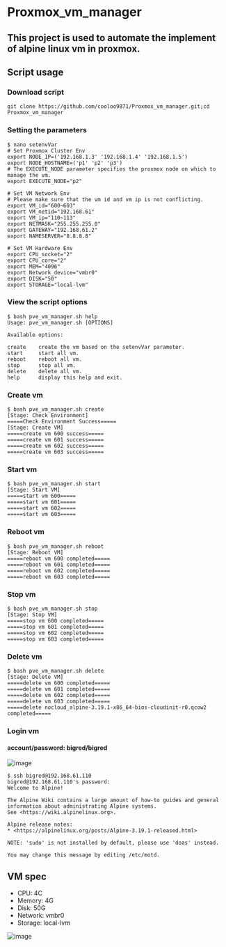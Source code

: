 # Proxmox_vm_manager
## This project is used to automate the implement of alpine linux vm in proxmox.
## Script usage
### Download script
```
git clone https://github.com/cooloo9871/Proxmox_vm_manager.git;cd Proxmox_vm_manager
```

### Setting the parameters
```
$ nano setenvVar
# Set Proxmox Cluster Env
export NODE_IP=('192.168.1.3' '192.168.1.4' '192.168.1.5')
export NODE_HOSTNAME=('p1' 'p2' 'p3')
# The EXECUTE_NODE parameter specifies the proxmox node on which to manage the vm.
export EXECUTE_NODE="p2"

# Set VM Network Env
# Please make sure that the vm id and vm ip is not conflicting.
export VM_id="600~603"
export VM_netid="192.168.61"
export VM_ip="110~113"
export NETMASK="255.255.255.0"
export GATEWAY="192.168.61.2"
export NAMESERVER="8.8.8.8"

# Set VM Hardware Env
export CPU_socket="2"
export CPU_core="2"
export MEM="4096"
export Network_device="vmbr0"
export DISK="50"
export STORAGE="local-lvm"
```

### View the script options
```
$ bash pve_vm_manager.sh help
Usage: pve_vm_manager.sh [OPTIONS]

Available options:

create    create the vm based on the setenvVar parameter.
start     start all vm.
reboot    reboot all vm.
stop      stop all vm.
delete    delete all vm.
help      display this help and exit.
```

### Create vm
```
$ bash pve_vm_manager.sh create
[Stage: Check Environment]
=====Check Environment Success=====
[Stage: Create VM]
=====create vm 600 success=====
=====create vm 601 success=====
=====create vm 602 success=====
=====create vm 603 success=====
```
### Start vm
```
$ bash pve_vm_manager.sh start
[Stage: Start VM]
=====start vm 600=====
=====start vm 601=====
=====start vm 602=====
=====start vm 603=====
```
### Reboot vm
```
$ bash pve_vm_manager.sh reboot
[Stage: Reboot VM]
=====reboot vm 600 completed=====
=====reboot vm 601 completed=====
=====reboot vm 602 completed=====
=====reboot vm 603 completed=====
```
### Stop vm
```
$ bash pve_vm_manager.sh stop
[Stage: Stop VM]
=====stop vm 600 completed=====
=====stop vm 601 completed=====
=====stop vm 602 completed=====
=====stop vm 603 completed=====
```
### Delete vm
```
$ bash pve_vm_manager.sh delete
[Stage: Delete VM]
=====delete vm 600 completed=====
=====delete vm 601 completed=====
=====delete vm 602 completed=====
=====delete vm 603 completed=====
=====delete nocloud_alpine-3.19.1-x86_64-bios-cloudinit-r0.qcow2 completed=====
```
### Login vm
#### account/password: bigred/bigred
![image](https://github.com/cooloo9871/Proxmox_vm_manager/assets/62133915/2da5eef1-0431-47eb-876d-82226997be0f)
```
$ ssh bigred@192.168.61.110
bigred@192.168.61.110's password:
Welcome to Alpine!

The Alpine Wiki contains a large amount of how-to guides and general
information about administrating Alpine systems.
See <https://wiki.alpinelinux.org>.

Alpine release notes:
* <https://alpinelinux.org/posts/Alpine-3.19.1-released.html>

NOTE: 'sudo' is not installed by default, please use 'doas' instead.

You may change this message by editing /etc/motd.
```

## VM spec
- CPU: 4C
- Memory: 4G
- Disk: 50G
- Network: vmbr0
- Storage: local-lvm

![image](https://github.com/cooloo9871/Proxmox_vm_manager/assets/62133915/953ed351-036c-4636-9917-8ce9a0d6c76a)
